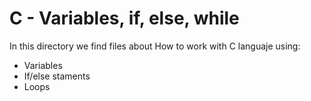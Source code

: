 # C - Variables, if, else, while

In this directory we find files about How to work with C languaje using:

- Variables
- If/else staments
- Loops
